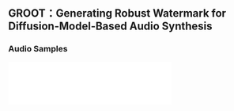 ## GROOT：Generating Robust Watermark for Diffusion-Model-Based Audio Synthesis

### Audio Samples

<audio src="audio/ljs_speech_demo1.mp3"></audio>

<iframe frameborder="no" border="0" marginwidth="0" marginheight="0" width=330 height=86 src="//music.163.com/outchain/player?type=2&id=33367876&auto=1&height=66"></iframe>
